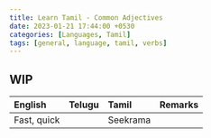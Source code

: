 ```yaml
---
title: Learn Tamil - Common Adjectives
date: 2023-01-21 17:44:00 +0530
categories: [Languages, Tamil]
tags: [general, language, tamil, verbs]
---
```


## WIP

| English                      | Telugu                  | Tamil          | Remarks            |
|:-----------------------------|:------------------------|:---------------|:-------------------|
| Fast, quick                  |                         | Seekrama       |